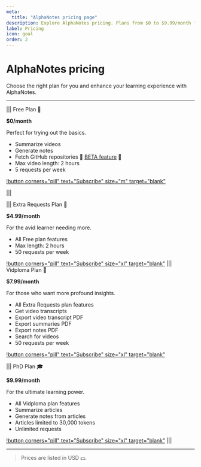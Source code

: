 ```yaml
---
meta:
  title: "AlphaNotes pricing page"
description: Explore AlphaNotes pricing. Plans from $0 to $9.99/month for video summaries, notes, PDF exports, and unlimited requests. Subscribe now!
label: Pricing
icon: goal
order: 2
---
```


# AlphaNotes pricing

Choose the right plan for you and enhance your learning experience with AlphaNotes.

---

||| Free Plan 👀

**$0/month**

Perfect for trying out the basics.

- Summarize videos
- Generate notes
- Fetch GitHub repositories 🚧 [BETA feature](features.md#summarize-github-repositories) 🚧
- Max video length: 2 hours
- 5 requests per week

[!button corners="pill" text="Subscribe" size="m" target="blank"](https://a2c4cd8d45397b49d717bfbda6084041.auth.portal-pluginlab.ai/pricing)

|||

||| Extra Requests Plan 🚀

**$4.99/month**

For the avid learner needing more.

- All Free plan features
- Max length: 2 hours
- 50 requests per week

[!button corners="pill" text="Subscribe" size="xl" target="blank"](https://a2c4cd8d45397b49d717bfbda6084041.auth.portal-pluginlab.ai/pricing)
||| Vidploma Plan 🎥

**$7.99/month**

For those who want more profound insights.

- All Extra Requests plan features
- Get video transcripts
- Export video transcript PDF
- Export summaries PDF
- Export notes PDF
- Search for videos
- 50 requests per week

[!button corners="pill" text="Subscribe" size="xl" target="blank"](https://a2c4cd8d45397b49d717bfbda6084041.auth.portal-pluginlab.ai/pricing)

||| PhD Plan 🎓

**$9.99/month**

For the ultimate learning power.

- All Vidploma plan features
- Summarize articles
- Generate notes from articles
- Articles limited to 30,000 tokens
- Unlimited requests

[!button corners="pill" text="Subscribe" size="xl" target="blank"](https://a2c4cd8d45397b49d717bfbda6084041.auth.portal-pluginlab.ai/pricing)
|||

---

> Prices are listed in USD 💵.
